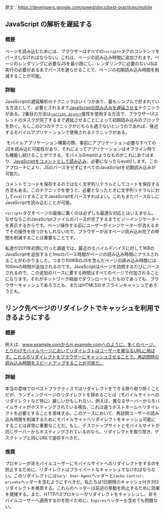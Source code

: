 原文：https://developers.google.com/speed/docs/best-practices/mobile



## JavaScript の解析を遅延する

### 概要

ページを読み込むためには、ブラウザーはすべての`<script>`タグのコンテンツをパースしなければならない。これは、ページの読み込み時間に追加されます。ページのレンダリングに必要なJSを最小限にし、レンダリングに必要のないJSは実行の必要があるまでパースを遅らせることで、ページの初期読み込み時間を削減することが可能。

### 詳細

JavaScriptの遅延解析のテクニックはいくつかあり、最もシンプルで好まれている方法として、必要とされるまで[JavaScriptの読み込みを遅延させる](https://developers.google.com/speed/docs/best-practices/payload#DeferLoadingJS)テクニックがある。2番目の方法は[`<script async>`](/speed/rtt/PreferAsyncResources.html)属性を使用する方法で、ブラウザーUIスレッドのタスクが完了するまで遅延させることによって初期読み込みのブロックを防ぐ。もしこの2つのテクニックがどちらも適さないというのであれば、後述するモバイルアプリケーションで使用されるテクニックがある。

 モバイルアプリケーション構築の際、事前にアプリケーション必要なすべてのJSを読み込む可能性があり、それによってアプリケーションはオフライン時でも機能し続けることができる。モバイルGmailのようなものがこれにあてはまり、[JavaScriptをコメントとして読み込み](http://googlecode.blogspot.jp/2009/09/gmail-for-mobile-html5-series-reducing.html)、必要になったらeval()します。このアプローチにより、JSのパースをせずにすべてのJavaScriptを初期読み込みが可能だ。

コメントでコードを保存するのではなく文字列リテラルとしてコードを保存する方法もある。このテクニックを使うと、必要となったときに文字列リテラルに対して`eval()`することでJavaScriptをパースすればよい。これもまたパースなしにJavaScriptを読み込むことが可能。


`<script>`タグをページの最後に置くのは必ずしも最適な対応とはいえません。なぜならこのJavaScriptファイルのパースが完了するまでビジーインジケーターを表示するからです。ページ操作する前にユーザーがインジケーターが消えるまでその操作を待つかもしれないので、ブラウザーが示すページ読み込み完了の時間を削減することは重要なことです。

私達が2011年初頭に行った調査では、最近のモバイルデバイスに対して1KBのJavaScriptを追加すると1msのパース時間がページの読み込み時間にプラスされることがわかりました。つまり100KBのJSを含んだページの読み込み時間には100msの時間が追加されるのです。JavaScriptはページを訪問するたびにパースされるので、この追加のパースに要する時間はすべてのページで付加されることになります。それがネットワーク経由でダウンロードしたものであっても、ブラウザーキャッシュであろうとも、またはHTML5のオフラインキャッシュであろうとも。



## リンク先ページのリダイレクトでキャッシュを利用できるようにする

### 概要

例えば、www.example.comからm.example.comへのように、多くのページ、とりわけモバイルページにおいてリダイレクトはユーザーを異なるURLに飛ばす。これらのリダイレクトをブラウザーにキャッシュさせることで、再訪問時の読み込み時間をスピードアップすることが可能だ。

### 詳細

本当の意味でのベストプラクティスではリダイレクトをできる限り取り除くことだが、ランディングページのリダイレクトを辞めることは（モバイルサイトへのリダイレクトなど特に）厳しいかもしれない。例えば、異なるサーバーからモバイルサイトがホスティングされている場合、これは違うホストネームへリダイレクトを必要とすることを意味する。このケースにおいて、再訪問ユーザーの読み込み時間を削減するためにモバイルサイトへリダイレクトをキャッシュ可能にすることは非常に重要なことだ。もし、デスクトップサイトとモバイルサイトが同じサーバーからホスティングされているのなら、リダイレクトを取り除き、デスクトップと同じURLで提供すべきだ。

### 推奨

プロキシーが非モバイルユーザーにモバイルサイトへのリダイレクトをするのを防止するために、リダイレクトはプライベートなキャッシュでなければならない。このリダイレクトには`Vary: User-Agent`ヘッダーと`Cache-Control: private`ヘッダーを含むようにすべきだ。私たちは1日期限のキャッシュ付き302リダイレクトを推奨する。これらのヘッダーは前述の挙動を防止するために効果を発揮する。また、HTTP/1.0プロキシーがリダイレクトをキャッシュし、非モバイルユーザーへ適用するのを防ぐために、`Expires`ヘッダーも含めても問題ない。